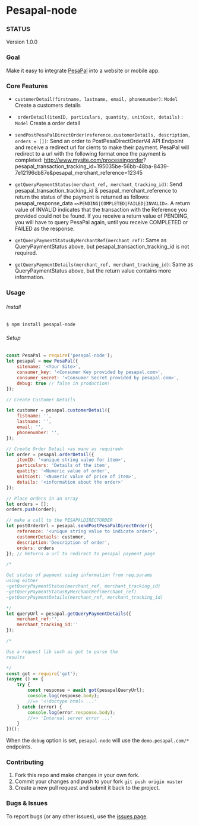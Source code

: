 # Pesapal-node

### STATUS

Version 1.0.0

### Goal

Make it easy to integrate [PesaPal](https://www.pesapal.com) into a website or mobile app.

### Core Features
- `customerDetail(firstname, lastname, email, phonenumber)`: `Model` Create a customers details

- ` orderDetail(itemID, particulars, quantity, unitCost, details)` : `Model` Create a order detail

- `sendPostPesaPalDirectOrder(reference,customerDetails, description, orders = [])`: Send an order to PostPesaDirectOrderV4 API Endpoint and receive a redirect url for cients to make their payment. PesaPal will redirect to a url with the following format once the payment is completed:
http://www.mysite.com/processingorder? pesapal_transaction_tracking_id=195035be-56bb-48ba-8439-7e12196cb87e&pesapal_merchant_reference=12345

- `getQueryPaymentStatus(merchant_ref, merchant_tracking_id)`: Send pesapal_transaction_tracking_id & pesapal_merchant_reference to return the status of the payment is returned as follows: pesapal_response_data `=<PENDING|COMPLETED|FAILED|INVALID>`. A return value of INVALID indicates that the transaction with the Reference you provided could not be found. If you receive a return value of PENDING, you will have to query PesaPal again, until you receive COMPLETED or FAILED as the response.

- `getQueryPaymentStatusByMerchantRef(merchant_ref)`: Same as QueryPaymentStatus above, but pesapal_transaction_tracking_id is not required.

- `getQueryPaymentDetails(merchant_ref, merchant_tracking_id)`: Same as QueryPaymentStatus above, but the return value contains more information.

### Usage

###### Install

```shell
$ npm install pesapal-node
```

###### Setup
```javascript
const PesaPal = require('pesapal-node');
let pesapal = new PesaPal({
    sitename: '<Your Site>',
    consumer_key: '<Consumer Key provided by pesapal.com>',
    consumer_secret: '<Consumer Secret provided by pesapal.com>',
    debug: true // false in production!
});

// Create Customer Details

let customer = pesapal.customerDetail({
    fistname: '',
    lastname: '',
    email: '',
    phonenumber: '',
});

// Create Order Detail <as many as required>
let order = pesapal.orderDetail({
    itemID: '<unique string value for item>',
    particulars: 'Details of the item',
    quatity: '<Numeric value of order',
    unitCost: '<Numeric value of price of item>',
    details: '<information about the order>'
});

// Place orders in an array
let orders = [];
orders.push(order);

// make a call to the PESAPALDIRECTORDER
let postOrderUrl = pesapal.sendPostPesaPalDirectOrder({
    reference: '<unique string value to indicate order>',
    customerDetails: customer,
    description:'Description of order',
    orders: orders
}); // Returns a url to redirect to pesapal payment page

/* 

Get status of payment using information from req.params
using either 
~getQueryPaymentStatus(merchant_ref, merchant_tracking_id)
~getQueryPaymentStatusByMerchantRef(merchant_ref)
~getQueryPaymentDetails(merchant_ref, merchant_tracking_id)

*/
let queryUrl = pesapal.getQueryPaymentDetails({
    merchant_ref:'',
    merchant_tracking_id:''
});

/* 

Use a request lib such as got to parse the
results

*/
const got = require('got');
(async () => {
    try {
        const response = await got(pesapalQueryUrl);
        console.log(response.body);
        //=> '<!doctype html> ...'
    } catch (error) {
        console.log(error.response.body);
        //=> 'Internal server error ...'
    }
})();


```
When the `debug` option is set, `pesapal-node` will use the `demo.pesapal.com/*` endpoints.
    


### Contributing

1. Fork this repo and make changes in your own fork.
2. Commit your changes and push to your fork `git push origin master`
3. Create a new pull request and submit it back to the project.


### Bugs & Issues
To report bugs (or any other issues), use the [issues page](https://github.com/TheMagiche/pesapal-node/issues).


